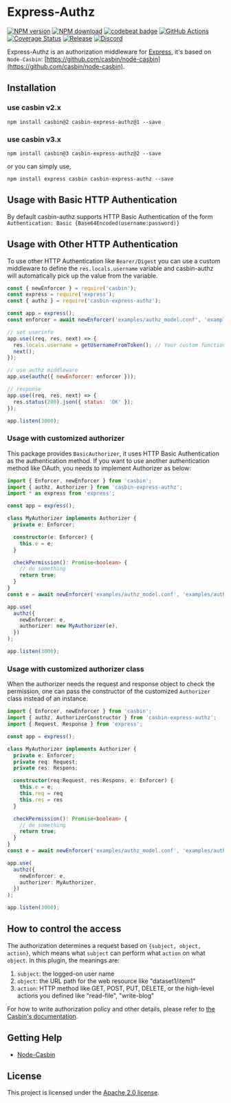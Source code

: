 # Express-Authz

[![NPM version][npm-image]][npm-url]
[![NPM download][download-image]][download-url]
[![codebeat badge](https://codebeat.co/badges/d179eb87-cf80-4ddb-ac94-a72a564a2fda)](https://codebeat.co/projects/github-com-node-casbin-express-authz-master)
[![GitHub Actions](https://github.com/node-casbin/express-authz/workflows/main/badge.svg)](https://github.com/node-casbin/express-authz/actions)
[![Coverage Status](https://coveralls.io/repos/github/node-casbin/express-authz/badge.svg?branch=master)](https://coveralls.io/github/node-casbin/express-authz?branch=master)
[![Release](https://img.shields.io/github/release/node-casbin/express-authz.svg)](https://github.com/node-casbin/express-authz/releases/latest)
[![Discord](https://img.shields.io/discord/1022748306096537660?logo=discord&label=discord&color=5865F2)](https://discord.gg/S5UjpzGZjN)

[npm-image]: https://img.shields.io/npm/v/casbin-express-authz.svg?style=flat-square
[npm-url]: https://npmjs.org/package/casbin-express-authz
[download-image]: https://img.shields.io/npm/dm/casbin-express-authz.svg?style=flat-square
[download-url]: https://npmjs.org/package/casbin-express-authz

Express-Authz is an authorization middleware for [Express](https://github.com/expressjs/express), it's based on `Node-Casbin`: [https://github.com/casbin/node-casbin](https://github.com/casbin/node-casbin).

## Installation

### use casbin v2.x

```shell
npm install casbin@2 casbin-express-authz@1 --save
```

### use casbin v3.x

```shell
npm install casbin@3 casbin-express-authz@2 --save
```

or you can simply use,

```shell
npm install express casbin casbin-express-authz --save
```

## Usage with Basic HTTP Authentication

By default casbin-authz supports HTTP Basic Authentication of the form `Authentication: Basic {Base64Encoded(username:password)}`

## Usage with Other HTTP Authentication

To use other HTTP Authentication like `Bearer/Digest` you can use a custom middleware to define the `res.locals.username` variable and casbin-authz will automatically pick up the value from the variable.

```js
const { newEnforcer } = require('casbin');
const express = require('express');
const { authz } = require('casbin-express-authz');

const app = express();
const enforcer = await newEnforcer('examples/authz_model.conf', 'examples/authz_policy.csv');

// set userinfo
app.use((req, res, next) => {
  res.locals.username = getUsernameFromToken(); // Your custom function for retrieving username
  next();
});

// use authz middleware
app.use(authz({ newEnforcer: enforcer }));

// response
app.use((req, res, next) => {
  res.status(200).json({ status: 'OK' });
});

app.listen(3000);
```

### Usage with customized authorizer

This package provides `BasicAuthorizer`, it uses HTTP Basic Authentication as the authentication method. If you want to use another authentication method like OAuth, you needs to implement Authorizer as below:

```typescript
import { Enforcer, newEnforcer } from 'casbin';
import { authz, Authorizer } from 'casbin-express-authz';
import * as express from 'express';

const app = express();

class MyAuthorizer implements Authorizer {
  private e: Enforcer;

  constructor(e: Enforcer) {
    this.e = e;
  }

  checkPermission(): Promise<boolean> {
    // do something
    return true;
  }
}
const e = await newEnforcer('examples/authz_model.conf', 'examples/authz_policy.csv');

app.use(
  authz({
    newEnforcer: e,
    authorizer: new MyAuthorizer(e),
  })
);

app.listen(3000);
```

### Usage with customized authorizer class

When the authorizer needs the request and response object to check the permission, one can pass the constructor of the customized `Authorizer` class instead of an instance.

```typescript
import { Enforcer, newEnforcer } from 'casbin';
import { authz, AuthorizerConstructor } from 'casbin-express-authz';
import { Request, Response } from 'express';

const app = express();

class MyAuthorizer implements Authorizer {
  private e: Enforcer;
  private req: Request;
  private res: Respons;

  constructor(req:Request, res:Respons, e: Enforcer) {
    this.e = e;
    this.req = req
    this.res = res
  }

  checkPermission(): Promise<boolean> {
    // do something
    return true;
  }
}
const e = await newEnforcer('examples/authz_model.conf', 'examples/authz_policy.csv');

app.use(
  authz({
    newEnforcer: e,
    authorizer: MyAuthorizer,
  })
);

app.listen(3000);
```

## How to control the access

The authorization determines a request based on `{subject, object, action}`, which means what `subject` can perform what `action` on what `object`. In this plugin, the meanings are:

1. `subject`: the logged-on user name
2. `object`: the URL path for the web resource like "dataset1/item1"
3. `action`: HTTP method like GET, POST, PUT, DELETE, or the high-level actions you defined like "read-file", "write-blog"

For how to write authorization policy and other details, please refer to [the Casbin's documentation](https://casbin.org).

## Getting Help

- [Node-Casbin](https://github.com/casbin/node-casbin)

## License

This project is licensed under the [Apache 2.0 license](LICENSE).
